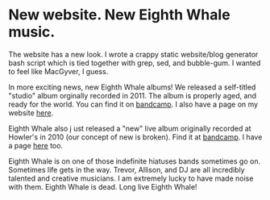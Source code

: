 # New website. New Eighth Whale music.

The website has a new look.  I wrote a crappy static website/blog
generator bash script which is tied together with grep, sed, and
bubble-gum. I wanted to feel like MacGyver, I guess.

In more exciting news, new Eighth Whale albums! We released a
self-titled "studio" album orginally recorded in 2011. The album is
properly aged, and ready for the world. You can find it on
[bandcamp](https://eighthwhale.bandcamp.com/album/eighth-whale). I also have a
page on my website [here](music.html).

Eighth Whale also j ust released a "new" live album originally recorded
at Howler's in 2010 (our concept of new is broken).  Find it at
[bandcamp](http://eighthwhale.bandcamp.com/album/live-at-howlers). I have a
page [here](music.html) too.

Eighth Whale is on one of those indefinite hiatuses bands sometimes go
on. Sometimes life gets in the way. Trevor, Allison, and DJ are all
incredibly talented and creative musicians.  I am extremely lucky to
have made noise with them. Eighth Whale is dead. Long live Eighth Whale!

